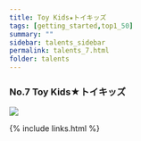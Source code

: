 ```yaml
---
title: Toy Kids★トイキッズ
tags: [getting_started,top1_50]
summary: ""
sidebar: talents_sidebar
permalink: talents_7.html
folder: talents
---
```



### No.7 Toy Kids★トイキッズ

![](https://yt3.ggpht.com/ytc/AKedOLSirh9hXwuqshfJ0IA6em-CfAHSq1qjDmfKr-Ep4g=s176-c-k-c0x00ffffff-no-rj)







{% include links.html %}

